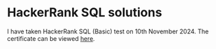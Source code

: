 # HackerRank SQL solutions
I have taken HackerRank SQL (Basic) test on 10th November 2024. The certificate can be viewed [here](https://www.hackerrank.com/certificates/f4aa24328681?utm_medium=email&utm_source=mail_template_1393&utm_campaign=hrc_skills_certificate). 
